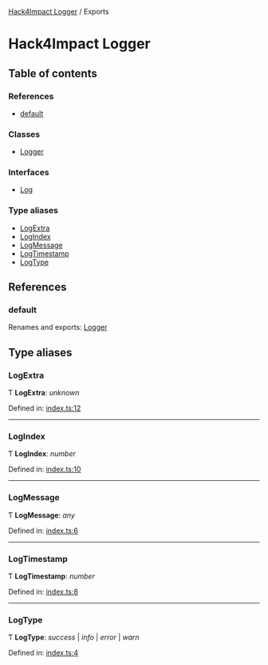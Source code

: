 [Hack4Impact Logger](https://github.com/YashTotale/logger/tree/main/docs/README.md) / Exports

# Hack4Impact Logger

## Table of contents

### References

- [default](https://github.com/YashTotale/logger/tree/main/docs/modules.md#default)

### Classes

- [Logger](https://github.com/YashTotale/logger/tree/main/docs/classes/logger.md)

### Interfaces

- [Log](https://github.com/YashTotale/logger/tree/main/docs/interfaces/log.md)

### Type aliases

- [LogExtra](https://github.com/YashTotale/logger/tree/main/docs/modules.md#logextra)
- [LogIndex](https://github.com/YashTotale/logger/tree/main/docs/modules.md#logindex)
- [LogMessage](https://github.com/YashTotale/logger/tree/main/docs/modules.md#logmessage)
- [LogTimestamp](https://github.com/YashTotale/logger/tree/main/docs/modules.md#logtimestamp)
- [LogType](https://github.com/YashTotale/logger/tree/main/docs/modules.md#logtype)

## References

### default

Renames and exports: [Logger](https://github.com/YashTotale/logger/tree/main/docs/classes/logger.md)

## Type aliases

### LogExtra

Ƭ **LogExtra**: _unknown_

Defined in: [index.ts:12](https://github.com/YashTotale/logger/blob/229c6ed/src/index.ts#L12)

---

### LogIndex

Ƭ **LogIndex**: _number_

Defined in: [index.ts:10](https://github.com/YashTotale/logger/blob/229c6ed/src/index.ts#L10)

---

### LogMessage

Ƭ **LogMessage**: _any_

Defined in: [index.ts:6](https://github.com/YashTotale/logger/blob/229c6ed/src/index.ts#L6)

---

### LogTimestamp

Ƭ **LogTimestamp**: _number_

Defined in: [index.ts:8](https://github.com/YashTotale/logger/blob/229c6ed/src/index.ts#L8)

---

### LogType

Ƭ **LogType**: _success_ \| _info_ \| _error_ \| _warn_

Defined in: [index.ts:4](https://github.com/YashTotale/logger/blob/229c6ed/src/index.ts#L4)
